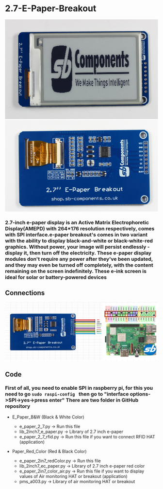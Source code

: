 # 2.7-E-Paper-Breakout

<img src= "https://github.com/sbcshop/2.7-E-Paper-Breakout/blob/main/images/img0.jpg" />

<img src= "https://github.com/sbcshop/2.7-E-Paper-Breakout/blob/main/images/img1.jpg" />

### 2.7-inch e-paper display is an Active Matrix Electrophoretic Display(AMEPD) with 264*176 resolution respectively, comes with SPI interface.e-paper breakout's comes in two variant with the ability to display black-and-white or black-white-red graphics. Without power, your image will persist endlessly - display it, then turn off the electricity. These e-paper display modules don't require any power after they've been updated, and they may even be turned off completely, with the content remaining on the screen indefinitely. These e-ink screen is ideal for solar or battery-powered devices

## Connections

<img src= "https://github.com/sbcshop/2.7-E-Paper-Breakout/blob/main/images/img2.JPG" />

## Code
### First of all, you need to enable SPI in raspberry pi, for this you need to go ```sudo raspi-config ``` then go to "interface options->SPI->yes->press enter" There are two folder in GitHub repository
 * E_Paper_B&W (Black & White Color)
   * e_paper_2_7.py        -> Run this file
   * lib_2inch7_e_paper.py -> Library of 2.7 inch e-paper 
   * e_paper_2_7_rfid.py   -> Run this file if you want to connect RFID HAT (application)
   
 * Paper_Red_Color (Red & Black Color)
   * e_paper_2in7_redColor.py  -> Run this file 
   * lib_2inch7_ec_paper.py    -> Library of 2.7 inch e-paper red color 
   * e_paper_2in7_color_air.py -> Run this file if you want to display values of Air monitoring HAT or breakout (application)
   * pms_a003.py               -> Library of air monitoring HAT or breakout
   
